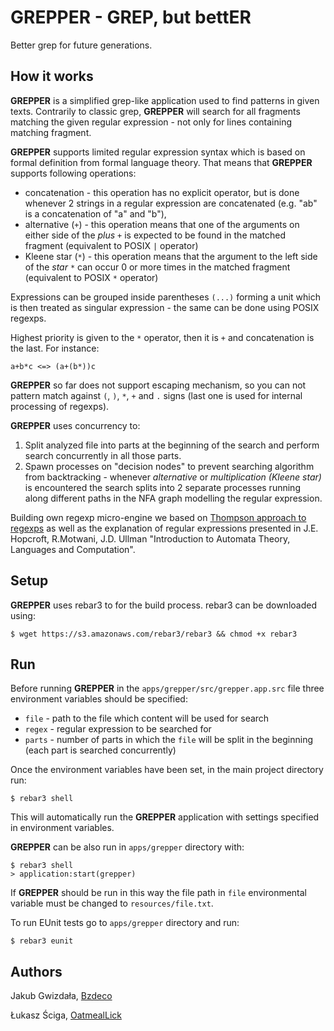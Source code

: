 # GREPPER - GREP, but bettER

Better grep for future generations.

## How it works

**GREPPER** is a simplified grep-like application used to find patterns in given texts. Contrarily to classic grep, **GREPPER** will search for all fragments matching the given regular expression - not only for lines containing matching fragment.

**GREPPER** supports limited regular expression syntax which is based on formal definition from formal language theory. That means that **GREPPER** supports following operations:

* concatenation - this operation has no explicit operator, but is done whenever 2 strings in a regular expression are concatenated (e.g. "ab" is a concatenation of "a" and "b"),
* alternative (`+`) - this operation means that one of the arguments on either side of the _plus_ `+` is expected to be found in the matched fragment (equivalent to POSIX `|` operator)
* Kleene star (`*`) - this operation means that the argument to the left side of the _star_ `*` can occur 0 or more times in the matched fragment (equivalent to POSIX `*` operator)

Expressions can be grouped inside parentheses `(...)` forming a unit which is then treated as singular expression - the same can be done using POSIX regexps.

Highest priority is given to the `*` operator, then it is `+` and concatenation is the last. For instance:

```
a+b*c <=> (a+(b*))c
```

**GREPPER** so far does not support escaping mechanism, so you can not pattern match against `(`, `)`, `*`, `+` and `.` signs (last one is used for internal processing of regexps).

**GREPPER** uses concurrency to:
1. Split analyzed file into parts at the beginning of the search and perform search concurrently in all those parts.
2. Spawn processes on "decision nodes" to prevent searching algorithm from backtracking - whenever _alternative_ or _multiplication (Kleene star)_ is encountered the search splits into 2 separate processes running along different paths in the NFA graph modelling the regular expression.

Building own regexp micro-engine we based on [Thompson approach to regexps](https://swtch.com/~rsc/regexp/regexp1.html) as well as the explanation of regular expressions presented in J.E. Hopcroft, R.Motwani, J.D. Ullman "Introduction to Automata Theory, Languages and Computation".

## Setup
**GREPPER** uses rebar3 to for the build process. rebar3 can be downloaded using:

    $ wget https://s3.amazonaws.com/rebar3/rebar3 && chmod +x rebar3

## Run

Before running **GREPPER** in the `apps/grepper/src/grepper.app.src` file three environment variables should be specified:
* `file` - path to the file which content will be used for search
* `regex` - regular expression to be searched for
* `parts` - number of parts in which the `file` will be split in the beginning (each part is searched concurrently)

Once the environment variables have been set, in the main project directory run:
```
$ rebar3 shell
```
This will automatically run the **GREPPER** application with settings specified in environment variables.

**GREPPER** can be also run in `apps/grepper` directory with:
```
$ rebar3 shell
> application:start(grepper)
```
If **GREPPER** should be run in this way the file path in `file` environmental variable must be changed to `resources/file.txt`.

To run EUnit tests go to `apps/grepper` directory and run:
```
$ rebar3 eunit
```

## Authors

Jakub Gwizdała, [Bzdeco](https://github.com/Bzdeco)

Łukasz Ściga, [OatmealLick](https://github.com/OatmealLick)
